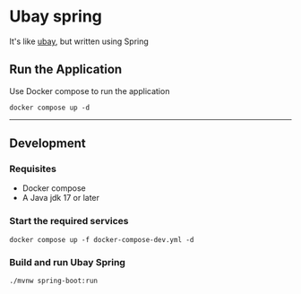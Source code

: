 # Ubay spring

It's like [ubay](https://github.com/Altair-Bueno/ubay), but written using Spring

## Run the Application

Use Docker compose to run the application

```shell
docker compose up -d
```

---

## Development

### Requisites

- Docker compose
- A Java jdk 17 or later

### Start the required services

```shell
docker compose up -f docker-compose-dev.yml -d
```

### Build and run Ubay Spring

```shell
./mvnw spring-boot:run
```